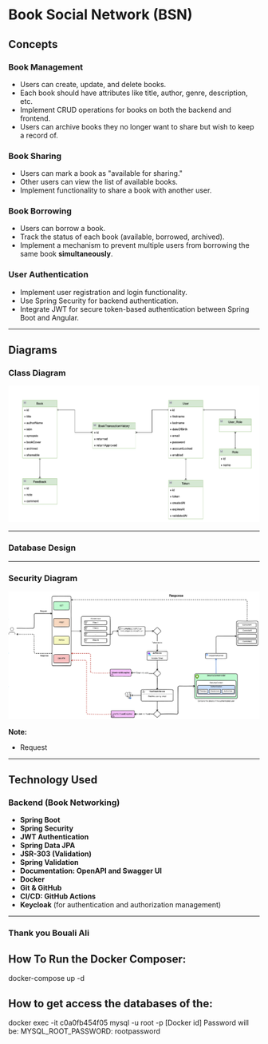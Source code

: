 ## 


# **Book Social Network (BSN)**

## **Concepts**

### **Book Management**
- Users can create, update, and delete books.
- Each book should have attributes like title, author, genre, description, etc.
- Implement CRUD operations for books on both the backend and frontend.
- Users can archive books they no longer want to share but wish to keep a record of.

### **Book Sharing**
- Users can mark a book as "available for sharing."
- Other users can view the list of available books.
- Implement functionality to share a book with another user.

### **Book Borrowing**
- Users can borrow a book.
- Track the status of each book (available, borrowed, archived).
- Implement a mechanism to prevent multiple users from borrowing the same book **simultaneously**.

### **User Authentication**
- Implement user registration and login functionality.
- Use Spring Security for backend authentication.
- Integrate JWT for secure token-based authentication between Spring Boot and Angular.

---

## **Diagrams**

### **Class Diagram**
![Class Diagram](/xdiagrams/class-diagram.png)

---
### **Database Design**


---
### **Security Diagram**
![Security Diagram](/xdiagrams/security.png)

**Note:**
- Request 

---

## **Technology Used**

### **Backend (Book Networking)**
- **Spring Boot**
- **Spring Security**
- **JWT Authentication**
- **Spring Data JPA**
- **JSR-303 (Validation)**
- **Spring Validation**
- **Documentation: OpenAPI and Swagger UI**
- **Docker**
- **Git & GitHub**
- **CI/CD: GitHub Actions**
- **Keycloak** (for authentication and authorization management)

---

### Thank you Bouali Ali


## How To Run the Docker Composer:

docker-compose up -d

## How to get access the databases of the:

docker exec -it c0a0fb454f05 mysql -u root -p
[Docker id]
Password will be:  MYSQL_ROOT_PASSWORD: rootpassword
